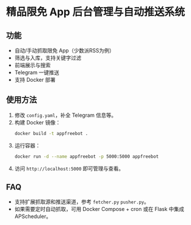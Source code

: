 # 精品限免 App 后台管理与自动推送系统

## 功能
- 自动/手动抓取限免 App（少数派RSS为例）
- 筛选与入库，支持关键字过滤
- 前端展示与搜索
- Telegram 一键推送
- 支持 Docker 部署

## 使用方法

1. 修改 `config.yaml`，补全 Telegram 信息等。
2. 构建 Docker 镜像：
   ```bash
   docker build -t appfreebot .
   ```
3. 运行容器：
   ```bash
   docker run -d --name appfreebot -p 5000:5000 appfreebot
   ```
4. 访问 `http://localhost:5000` 即可管理与查看。

## FAQ

- 支持扩展抓取源和推送渠道，参考 `fetcher.py` `pusher.py`。
- 如果需要定时自动抓取，可用 Docker Compose + cron 或在 Flask 中集成 APScheduler。
